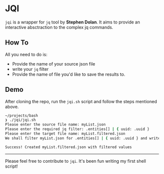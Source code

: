 # JQI

`jqi` is a wrapper for `jq` tool by __Stephen Dolan__. It aims to provide an interactive absctraction to the complex jq commands.

## How To

All you need to do is:
- Provide the name of your source json file
- write your `jq` filter
- Provide the name of file you'd like to save the results to.

## Demo

After cloning the repo, run the `jqi.sh` script and follow the steps mentioned above.

```bash
~/projects/bash
❯ ./jqi/jqi.sh
Please enter the source file name: myList.json
Please enter the required jq filter: .entities[] | { uuid: .uuid }
Please enter the target file name: myList.filtered.json
We shall filter myList.json for .entities[] | { uuid: .uuid } and write the result to myList.filtered.json

Success! Created myList.filtered.json with filtered values
```

* * *
Please feel free to contribute to `jqi`. It's been fun writing my first shell script!
